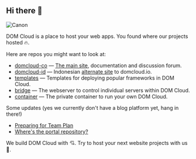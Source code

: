 ## Hi there 👋

![Canon](https://github.com/domcloud/domcloud-io/raw/master/assets/bg/canon.png)

DOM Cloud is a place to host your web apps. You found where our projects hosted 🔥.

Here are repos you might want to look at:

+ [domcloud-co](https://github.com/domcloud/domcloud-co) &mdash; [The main site](http://domcloud.co/), documentation and discussion forum.
+ [domcloud-id](https://github.com/domcloud/domcloud-id) &mdash; Indonesian [alternate site](http://domcloud.id/) to domcloud.io.
+ [templates](https://github.com/domcloud/templates) &mdash; Templates for deploying popular frameworks in DOM Cloud.
+ [bridge](https://github.com/domcloud/bridge) &mdash; The webserver to control individual servers within DOM Cloud.
+ [container](https://github.com/domcloud/container) &mdash; The private container to run your own DOM Cloud.

Some updates (yes we currently don't have a blog platform yet, hang in there!)

+ [Preparing for Team Plan](https://github.com/domcloud/domcloud-co/discussions/20)
+ [Where's the portal repository?](https://github.com/domcloud/domcloud-co/discussions/19)

We build DOM Cloud with 💘. Try to host your next website projects with us 🤗.
